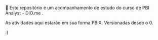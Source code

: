 :tada:
Este repositório é um acompanhamento de estudo do curso de PBI Analyst - DIO.me .

As atividades aqui estarão em sua forma PBIX. 
Versionadas desde o 0.

:)

